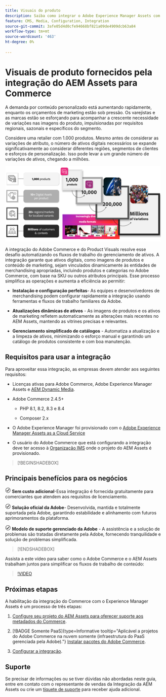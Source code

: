 ```yaml
---
title: Visuais do produto
description: Saiba como integrar o Adobe Experience Manager Assets com sua instância  [!DNL Commerce]  para criar e gerenciar os arquivos de mídia para sua loja da Commerce.
feature: CMS, Media, Configuration, Integration
source-git-commit: 3afe05d4d0cfe94668bf821a09de4909dcb63a84
workflow-type: tm+mt
source-wordcount: '463'
ht-degree: 0%

---
```



# Visuais de produto fornecidos pela integração do AEM Assets para Commerce

A demanda por conteúdo personalizado está aumentando rapidamente, enquanto os orçamentos de marketing estão sob pressão. Os varejistas e as marcas estão se esforçando para acompanhar a crescente necessidade de variações nas imagens do produto, impulsionadas por requisitos regionais, sazonais e específicos do segmento.

Considere uma retailer com 1.000 produtos. Mesmo antes de considerar as variações de atributo, o número de ativos digitais necessários se expande significativamente ao considerar diferentes regiões, segmentos de clientes e esforços de personalização. Isso pode levar a um grande número de variações de ativos, chegando a milhões.

![verificar](assets/product-visuals-example.png)

A integração do Adobe Commerce e do Product Visuals resolve esse desafio automatizando os fluxos de trabalho do gerenciamento de ativos. A integração garante que ativos digitais, como imagens de produtos e conteúdo de marketing, sejam vinculados dinamicamente às entidades de merchandising apropriadas, incluindo produtos e categorias no Adobe Commerce, com base na SKU ou outros atributos principais. Esse processo simplifica as operações e aumenta a eficiência ao permitir:

* **Instalação e configuração perfeitas**- As equipes e desenvolvedores de merchandising podem configurar rapidamente a integração usando ferramentas e fluxos de trabalho familiares da Adobe.

* **Atualizações dinâmicas de ativos** - As imagens de produtos e os ativos de marketing refletem automaticamente as alterações mais recentes no AEM Assets, mantendo as vitrines precisas e relevantes.

* **Gerenciamento simplificado de catálogos** - Automatiza a atualização e a limpeza de ativos, minimizando o esforço manual e garantindo um catálogo de produtos consistente e com boa manutenção.

## Requisitos para usar a integração

Para aproveitar essa integração, as empresas devem atender aos seguintes requisitos:

* Licenças ativas para Adobe Commerce, Adobe Experience Manager Assets e [AEM Dynamic Media](https://experienceleague.adobe.com/pt-br/docs/experience-manager-65/content/assets/dynamic/administering-dynamic-media).

* Adobe Commerce 2.4.5+

   * PHP 8.1, 8.2, 8.3 e 8.4

   * Composer 2.x

* O Adobe Experience Manager foi provisionado com o [Adobe Experience Manager Assets as a Cloud Service](https://experienceleague.adobe.com/pt-br/docs/experience-manager-cloud-service/content/assets/overview)

* O usuário do Adobe Commerce que está configurando a integração deve ter acesso à [Organização IMS](https://experienceleague.adobe.com/pt-br/docs/core-services/interface/administration/organizations#concept_EA8AEE5B02CF46ACBDAD6A8508646255) onde o projeto do AEM Assets é provisionado.

>[!BEGINSHADEBOX]

## Principais benefícios para os negócios

![verificação](assets/icon-check.png) **Sem custo adicional**-Essa integração é fornecida gratuitamente para comerciantes que atendem aos requisitos de licenciamento.

![verificar](assets/icon-check.png) **Solução oficial da Adobe**- Desenvolvida, mantida e totalmente suportada pela Adobe, garantindo estabilidade e alinhamento com futuros aprimoramentos da plataforma.

![verificar](assets/icon-check.png) **Modelo de suporte gerenciado da Adobe** - A assistência e a solução de problemas são tratadas diretamente pela Adobe, fornecendo tranquilidade e solução de problemas simplificada.

>[!ENDSHADEBOX]

Assista a este vídeo para saber como o Adobe Commerce e o AEM Assets trabalham juntos para simplificar os fluxos de trabalho de conteúdo:

>[!VIDEO](https://video.tv.adobe.com/v/3447837)

## Próximas etapas

A habilitação da integração do Commerce com o Experience Manager Assets é um processo de três etapas:

1. [Configure seu projeto do AEM Assets para oferecer suporte aos metadados do Commerce](get-started/configure-aem.md).

1. [!BADGE Somente PaaS]{type=Informative tooltip="Aplicável a projetos do Adobe Commerce na nuvem somente (infraestrutura do PaaS gerenciada pela Adobe)."} [Instalar pacotes do Adobe Commerce](get-started/configure-commerce.md).

1. [Configurar a integração](get-started/setup-synchronization.md).

## Suporte

Se precisar de informações ou se tiver dúvidas não abordadas neste guia, entre em contato com o representante de vendas da Integração da AEM Assets ou crie um [tíquete de suporte](https://experienceleague.adobe.com/docs/commerce-knowledge-base/kb/help-center-guide/magento-help-center-user-guide.html?lang=pt-BR#submit-ticket) para receber ajuda adicional.
